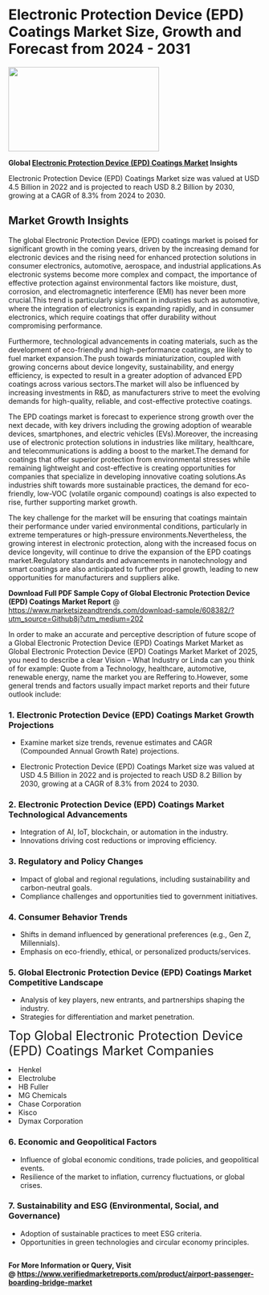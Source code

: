 <H1>Electronic Protection Device (EPD) Coatings Market Size, Growth and Forecast from 2024 - 2031</H1><img class="aligncenter size-medium wp-image-584254" src="https://thirdeyenews.in/wp-content/uploads/2024/09/Global-Market-Research-300x168.jpeg" alt="" width="300" height="168" /><p><strong>Global&nbsp;<a href="https://www.marketsizeandtrends.com/download-sample/608382/?utm_source=Github8j?utm_medium=202">Electronic Protection Device (EPD) Coatings Market</a> Insights</strong></p><p>Electronic Protection Device (EPD) Coatings Market size was valued at USD 4.5 Billion in 2022 and is projected to reach USD 8.2 Billion by 2030, growing at a CAGR of 8.3% from 2024 to 2030.</p><p><h2>Market Growth Insights</h2> <p>The global Electronic Protection Device (EPD) coatings market is poised for significant growth in the coming years, driven by the increasing demand for electronic devices and the rising need for enhanced protection solutions in consumer electronics, automotive, aerospace, and industrial applications.As electronic systems become more complex and compact, the importance of effective protection against environmental factors like moisture, dust, corrosion, and electromagnetic interference (EMI) has never been more crucial.This trend is particularly significant in industries such as automotive, where the integration of electronics is expanding rapidly, and in consumer electronics, which require coatings that offer durability without compromising performance.</p> <p>Furthermore, technological advancements in coating materials, such as the development of eco-friendly and high-performance coatings, are likely to fuel market expansion.The push towards miniaturization, coupled with growing concerns about device longevity, sustainability, and energy efficiency, is expected to result in a greater adoption of advanced EPD coatings across various sectors.The market will also be influenced by increasing investments in R&D, as manufacturers strive to meet the evolving demands for high-quality, reliable, and cost-effective protective coatings.</p> <p>The EPD coatings market is forecast to experience strong growth over the next decade, with key drivers including the growing adoption of wearable devices, smartphones, and electric vehicles (EVs).Moreover, the increasing use of electronic protection solutions in industries like military, healthcare, and telecommunications is adding a boost to the market.The demand for coatings that offer superior protection from environmental stresses while remaining lightweight and cost-effective is creating opportunities for companies that specialize in developing innovative coating solutions.As industries shift towards more sustainable practices, the demand for eco-friendly, low-VOC (volatile organic compound) coatings is also expected to rise, further supporting market growth.</p> <p>The key challenge for the market will be ensuring that coatings maintain their performance under varied environmental conditions, particularly in extreme temperatures or high-pressure environments.Nevertheless, the growing interest in electronic protection, along with the increased focus on device longevity, will continue to drive the expansion of the EPD coatings market.Regulatory standards and advancements in nanotechnology and smart coatings are also anticipated to further propel growth, leading to new opportunities for manufacturers and suppliers alike.</p> <p><span class=""><strong>Download Full PDF Sample Copy of Global Electronic Protection Device (EPD) Coatings Market Report</strong> @ <a href="https://www.marketsizeandtrends.com/download-sample/608382/?utm_source=Github8j?utm_medium=202" target="_blank">https://www.marketsizeandtrends.com/download-sample/608382/?utm_source=Github8j?utm_medium=202</a></span></p><p>In order to make an accurate and perceptive description of future scope of a Global&nbsp;Electronic Protection Device (EPD) Coatings Market Market as Global&nbsp;Electronic Protection Device (EPD) Coatings Market Market of 2025, you need to describe a clear Vision &ndash; What Industry or Linda can you think of for example: Quote from a Technology, healthcare, automotive, renewable energy, name the market you are Reffering to.However, some general trends and factors usually impact market reports and their future outlook include:</p><h3>1.&nbsp;<strong>Electronic Protection Device (EPD) Coatings Market Growth Projections</strong></h3><ul><li>Examine market size trends, revenue estimates and CAGR (Compounded Annual Growth Rate) projections.</li><li><p>Electronic Protection Device (EPD) Coatings Market size was valued at USD 4.5 Billion in 2022 and is projected to reach USD 8.2 Billion by 2030, growing at a CAGR of 8.3% from 2024 to 2030.</p></li></ul><h3>2.&nbsp;<strong>Electronic Protection Device (EPD) Coatings Market Technological Advancements</strong></h3><ul><li>Integration of AI, IoT, blockchain, or automation in the industry.</li><li>Innovations driving cost reductions or improving efficiency.</li></ul><h3>3.&nbsp;<strong>Regulatory and Policy Changes</strong></h3><ul><li>Impact of global and regional regulations, including sustainability and carbon-neutral goals.</li><li>Compliance challenges and opportunities tied to government initiatives.</li></ul><h3>4.&nbsp;<strong>Consumer Behavior Trends</strong></h3><ul><li>Shifts in demand influenced by generational preferences (e.g., Gen Z, Millennials).</li><li>Emphasis on eco-friendly, ethical, or personalized products/services.</li></ul><h3>5.&nbsp;<strong>Global Electronic Protection Device (EPD) Coatings Market Competitive Landscape</strong></h3><ul><li>Analysis of key players, new entrants, and partnerships shaping the industry.</li><li>Strategies for differentiation and market penetration.</li></ul><p data-pm-slice="1 1 []"><span style="color: inherit; font-family: inherit; font-size: 25px;">Top Global Electronic Protection Device (EPD) Coatings Market Companies</span></p><div class="" data-test-id=""><p><li>Henkel</li><li> Electrolube</li><li> HB Fuller</li><li> MG Chemicals</li><li> Chase Corporation</li><li> Kisco</li><li> Dymax Corporation</li></p></div><h3>6.&nbsp;<strong>Economic and Geopolitical Factors</strong></h3><ul><li>Influence of global economic conditions, trade policies, and geopolitical events.</li><li>Resilience of the market to inflation, currency fluctuations, or global crises.</li></ul><h3>7.&nbsp;<strong>Sustainability and ESG (Environmental, Social, and Governance)</strong></h3><ul><li>Adoption of sustainable practices to meet ESG criteria.</li><li>Opportunities in green technologies and circular economy principles.</li></ul><h2><strong style="font-size: 14px;">For More Information or Query, Visit @&nbsp;</strong><a style="background-color: #ffffff; font-size: 14px;" href="https://www.marketsizeandtrends.com/report/electronic-protection-device-epd-coatings-market/" target="_blank">https://www.verifiedmarketreports.com/product/airport-passenger-boarding-bridge-market</a></h2>